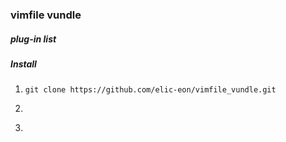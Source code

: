 ### vimfile vundle

##### plug-in list

##### Install
1. ``` git clone https://github.com/elic-eon/vimfile_vundle.git ```  
2. ``` ln -s vimfile_vundle ~/.vim
3. ``` ln -s ~/.vim/vimrc ~/.vimrc
